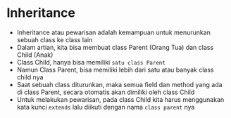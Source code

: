 # Inheritance

- Inheritance atau pewarisan adalah kemampuan untuk menurunkan sebuah class ke class lain
- Dalam artian, kita bisa membuat class Parent (Orang Tua) dan class Child (Anak)
- Class Child, hanya bisa memiliki `satu class Parent`
- Namun Class Parent, bisa memiliki lebih dari satu atau banyak class child nya
- Saat sebuah class diturunkan, maka semua field dan method yang ada di class Parent, secara otomatis akan dimiliki oleh class Child
- Untuk melakukan pewarisan, pada class Child kita harus menggunakan kata kunci `extends` lalu diikuti dengan nama `class parent` nya